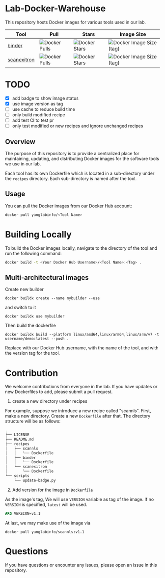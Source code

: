 # Lab-Docker-Warehouse

This repository hosts Docker images for various tools used in our lab.

<!-- begin badge -->

| Tool                                                                            | Pull                                                                                             | Stars                                                                                            | Image Size                                                                                                            |
| ------------------------------------------------------------------------------- | ------------------------------------------------------------------------------------------------ | ------------------------------------------------------------------------------------------------ | --------------------------------------------------------------------------------------------------------------------- |
| [binder](https://hub.docker.com/repository/docker/yanglabinfo/binder)           | ![Docker Pulls](https://img.shields.io/docker/pulls/yanglabinfo/binder?style=for-the-badge)      | ![Docker Stars](https://img.shields.io/docker/stars/yanglabinfo/binder?style=for-the-badge)      | ![Docker Image Size (tag)](https://img.shields.io/docker/image-size/yanglabinfo/binder/latest?style=for-the-badge)    |
| [scanexitron](https://hub.docker.com/repository/docker/yanglabinfo/scanexitron) | ![Docker Pulls](https://img.shields.io/docker/pulls/yanglabinfo/scanexitron?style=for-the-badge) | ![Docker Stars](https://img.shields.io/docker/stars/yanglabinfo/scanexitron?style=for-the-badge) | ![Docker Image Size (tag)](https://img.shields.io/docker/image-size/yanglabinfo/scanexitron/v1.1?style=for-the-badge) |

<!-- end badge -->

# TODO

- [x] add badge to show image status
- [x] use image version as tag
- [ ] use cache to reduce build time
- [ ] only build modified recipe
- [ ] add test CI to test pr
- [ ] only test modified or new recipes and ignore unchanged recipes

## Overview

The purpose of this repository is to provide a centralized place for maintaining, updating, and distributing Docker images for the software tools we use in our lab.

Each tool has its own Dockerfile which is located in a sub-directory under the `recipes` directory.
Each sub-directory is named after the tool.

## Usage

You can pull the Docker images from our Docker Hub account:

```bash
docker pull yanglabinfo/<Tool Name>
```

# Building Locally

To build the Docker images locally, navigate to the directory of the tool and run the following command:

```bash
docker build -t <Your Docker Hub Username>/<Tool Name>:<Tag> .
```

## Multi-architectural images

Create new builder

```
docker buildx create --name mybuilder --use
```

and switch to it

```
docker buildx use mybuilder
```

Then build the dockerfile

```
docker buildx build --platform linux/amd64,linux/arm64,linux/arm/v7 -t username/demo:latest --push .
```

Replace <Your Docker Hub Username> with our Docker Hub username, <Tool Name> with the name of the tool, and <Tag> with the version tag for the tool.

# Contribution

We welcome contributions from everyone in the lab.
If you have updates or new Dockerfiles to add, please submit a pull request.

1. create a new directory under recipes

For example, suppose we introduce a new recipe called "scannls".
First, make a new directory.
Create a new `Dockerfile` after that.
The directory structure will be as follows:

```bash
.
├── LICENSE
├── README.md
├── recipes
│   ├── scannls
│   │   └── Dockerfile
│   ├── binder
│   │   └── Dockerfile
│   └── scanexitron
│       └── Dockerfile
└── scripts
    └── update-badge.py
```

2. Add version for the image in `Dockerfile`

As the image's tag, We will use `VERSION` variable as tag of the image.
If no `VERSION` is specified, `latest` will be used.

```dockerfile
ARG VERSION=v1.1
```

At last, we may make use of the image via

```
docker pull yanglabinfo/scannls:v1.1
```

# Questions

If you have questions or encounter any issues, please open an issue in this repository.
